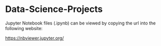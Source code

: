 # Data-Science-Projects 
  

Jupyter Notebook files (.ipynb) can be viewed by copying the url into the following website:

https://nbviewer.jupyter.org/


     
 
    
    
      
        
         
       
    
    
      
  
  
 
 
 
 
